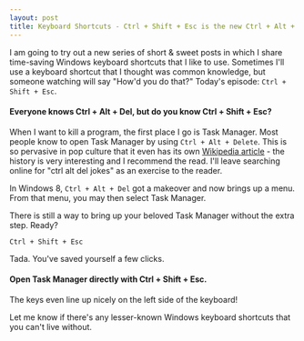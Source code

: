 ```yaml
---
layout: post
title: Keyboard Shortcuts - Ctrl + Shift + Esc is the new Ctrl + Alt + Del
---
```

I am going to try out a new series of short & sweet posts in which I share time-saving Windows keyboard shortcuts that I like to use. Sometimes I'll use a keyboard shortcut that I thought was common knowledge, but someone watching will say "How'd you do that?" Today's episode: `Ctrl + Shift + Esc`.

#### Everyone knows Ctrl + Alt + Del, but do you know Ctrl + Shift + Esc?

When I want to kill a program, the first place I go is Task Manager. Most people know to open Task Manager by using `Ctrl + Alt + Delete`. This is so pervasive in pop culture that it even has its own [Wikipedia article](https://en.wikipedia.org/wiki/Control-Alt-Delete) - the history is very interesting and I recommend the read. I'll leave searching online for "ctrl alt del jokes" as an exercise to the reader.

In Windows 8, `Ctrl + Alt + Del` got a makeover and now brings up a menu. From that menu, you may then select Task Manager.

There is still a way to bring up your beloved Task Manager without the extra step. Ready?

```
Ctrl + Shift + Esc
```

Tada. You've saved yourself a few clicks.

#### Open Task Manager directly with Ctrl + Shift + Esc.

The keys even line up nicely on the left side of the keyboard!

Let me know if there's any lesser-known Windows keyboard shortcuts that you can't live without.